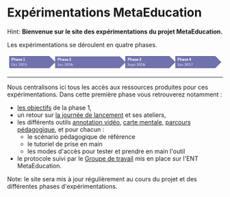 # Expérimentations MetaEducation

Hint: **Bienvenue sur le site des expérimentations du projet MetaEducation.**

Les expérimentations se déroulent en quatre phases.

![Phases des expérimentation](phase_expe4.png)

----

Nous centralisons ici tous les accès aux ressources produites pour ces expérimentations. Dans cette première phase vous retrouverez notamment :

* [les objectifs] de la phase 1,
* un retour sur [la journée de lancement] et ses ateliers,
* les différents outils [annotation vidéo], [carte mentale], [parcours pédagogique], et pour chacun :
  * le scénario pédagogique de référence
  * le tutoriel de prise en main
  * les modes d'accès pour tester et prendre en main l'outil
* le protocole suivi par le [Groupe de travail] mis en place sur l'ENT MetaEducation.

Note: le site sera mis à jour régulièrement au cours du projet et des différentes phases d'expérimentations.


[les objectifs]: phase1.md
[la journée de lancement]: lancement.md
[annotation vidéo]: scenar_annot.md
[carte mentale]: scenar_carte.md
[parcours pédagogique]: scenar_parcours.md
[Groupe de travail]: groupe.md
